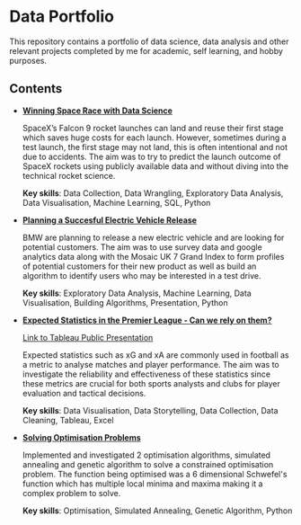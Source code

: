 # Data Portfolio

This repository contains a portfolio of data science, data analysis and other relevant projects completed by me for academic, self learning, and hobby purposes.

## Contents
- [**Winning Space Race with Data Science**](https://github.com/ikuzuki/Data-Portfolio/blob/main/Coursera%20IBM%20Data%20science%20capstone%20presentation.pdf)

  SpaceX’s Falcon 9 rocket launches can land and reuse their first stage which saves huge costs for each launch. However, sometimes during a test launch, the first stage may not land, this is often intentional and not due to accidents. The aim was to try to predict the launch outcome of SpaceX rockets using publicly available data and without diving into the technical rocket science.

  **Key skills**: Data Collection, Data Wrangling, Exploratory Data Analysis, Data Visualisation, Machine Learning, SQL, Python

- [**Planning a Succesful Electric Vehicle Release**](https://github.com/ikuzuki/Data-Portfolio/blob/main/Experian%20step%20up%20challenge%20-%20Issei%20Kuzuki.pdf)

  BMW are planning to release a new electric vehicle and are looking for potential customers. The aim was to use survey data and google analytics data along with the Mosaic UK 7 Grand Index to form profiles of potential customers for their new product as well as build an algorithm to identify users who may be interested in a test drive.

  **Key skills**: Exploratory Data Analysis, Machine Learning, Data Visualisation, Building Algorithms, Presentation, Python

- [**Expected Statistics in the Premier League - Can we rely on them?**](https://github.com/ikuzuki/Data-Portfolio/blob/main/Expected%20Statistics%20in%20Football%20-%20Tableau%20project.pdf)
  
  [Link to Tableau Public Presentation](https://public.tableau.com/app/profile/issei.kuzuki/viz/ExpectedstatsintheEPLstory/xEPL?publish=yes)
  
  Expected statistics such as xG and xA are commonly used in football as a metric to analyse matches and player performance. The aim was to investigate the reliability and effectiveness of these statistics since these metrics are crucial for both sports analysts and clubs for player evaluation and tactical decisions.

  **Key skills**: Data Visualisation, Data Storytelling, Data Collection, Data Cleaning, Tableau, Excel

- [**Solving Optimisation Problems**](https://github.com/ikuzuki/Data-Portfolio/blob/main/Solving%20optimisation%20problems.pdf)

  Implemented and investigated 2 optimisation algorithms, simulated annealing and genetic algorithm to solve a constrained optimisation problem. The function being optimised was a 6 dimensional Schwefel's function which has multiple local minima and maxima making it a complex problem to solve.

  **Key skills**: Optimisation, Simulated Annealing, Genetic Algorithm, Python


